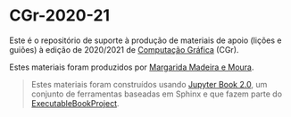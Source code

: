 # CGr-2020-21

Este é o repositório de suporte à produção de materiais de apoio (lições e guiões) à edição de 2020/2021 de [Computação Gráfica](https://margaridamadeira.github.io/CGr-2020-21) (CGr). 

Estes materiais foram produzidos por [Margarida Madeira e Moura](https://antigo.ualg.pt/pt/users/mmadeira).


> Estes materiais foram construídos usando [Jupyter Book 2.0](https://beta.jupyterbook.org/intro.html), um conjunto de ferramentas baseadas em Sphinx e que fazem parte do [ExecutableBookProject](https://ebp.jupyterbook.org/en/latest/).